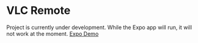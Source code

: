 # VLC Remote

Project is currently under development. While the Expo app will run, it will not work at the moment.
[Expo Demo](https://expo.dev/@x10knd/SwipeRemote?serviceType=classic&distribution=expo-go&release-channel=testing)
